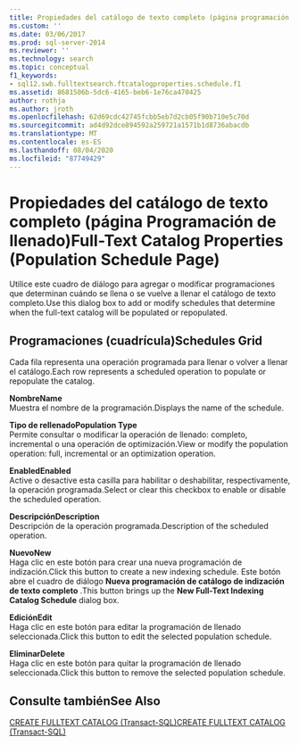 ```yaml
---
title: Propiedades del catálogo de texto completo (página programación de llenado) | Microsoft Docs
ms.custom: ''
ms.date: 03/06/2017
ms.prod: sql-server-2014
ms.reviewer: ''
ms.technology: search
ms.topic: conceptual
f1_keywords:
- sql12.swb.fulltextsearch.ftcatalogproperties.schedule.f1
ms.assetid: 8681506b-5dc6-4165-beb6-1e76ca470425
author: rothja
ms.author: jroth
ms.openlocfilehash: 62d69cdc42745fcbb5eb7d2cb05f90b710e5c70d
ms.sourcegitcommit: ad4d92dce894592a259721a1571b1d8736abacdb
ms.translationtype: MT
ms.contentlocale: es-ES
ms.lasthandoff: 08/04/2020
ms.locfileid: "87749429"
---
```

# <a name="full-text-catalog-properties-population-schedule-page"></a><span data-ttu-id="76744-102">Propiedades del catálogo de texto completo (página Programación de llenado)</span><span class="sxs-lookup"><span data-stu-id="76744-102">Full-Text Catalog Properties (Population Schedule Page)</span></span>
  <span data-ttu-id="76744-103">Utilice este cuadro de diálogo para agregar o modificar programaciones que determinan cuándo se llena o se vuelve a llenar el catálogo de texto completo.</span><span class="sxs-lookup"><span data-stu-id="76744-103">Use this dialog box to add or modify schedules that determine when the full-text catalog will be populated or repopulated.</span></span>  
  
## <a name="schedules-grid"></a><span data-ttu-id="76744-104">Programaciones (cuadrícula)</span><span class="sxs-lookup"><span data-stu-id="76744-104">Schedules Grid</span></span>  
 <span data-ttu-id="76744-105">Cada fila representa una operación programada para llenar o volver a llenar el catálogo.</span><span class="sxs-lookup"><span data-stu-id="76744-105">Each row represents a scheduled operation to populate or repopulate the catalog.</span></span>  
  
 <span data-ttu-id="76744-106">**Nombre**</span><span class="sxs-lookup"><span data-stu-id="76744-106">**Name**</span></span>  
 <span data-ttu-id="76744-107">Muestra el nombre de la programación.</span><span class="sxs-lookup"><span data-stu-id="76744-107">Displays the name of the schedule.</span></span>  
  
 <span data-ttu-id="76744-108">**Tipo de rellenado**</span><span class="sxs-lookup"><span data-stu-id="76744-108">**Population Type**</span></span>  
 <span data-ttu-id="76744-109">Permite consultar o modificar la operación de llenado: completo, incremental o una operación de optimización.</span><span class="sxs-lookup"><span data-stu-id="76744-109">View or modify the population operation: full, incremental or an optimization operation.</span></span>  
  
 <span data-ttu-id="76744-110">**Enabled**</span><span class="sxs-lookup"><span data-stu-id="76744-110">**Enabled**</span></span>  
 <span data-ttu-id="76744-111">Active o desactive esta casilla para habilitar o deshabilitar, respectivamente, la operación programada.</span><span class="sxs-lookup"><span data-stu-id="76744-111">Select or clear this checkbox to enable or disable the scheduled operation.</span></span>  
  
 <span data-ttu-id="76744-112">**Descripción**</span><span class="sxs-lookup"><span data-stu-id="76744-112">**Description**</span></span>  
 <span data-ttu-id="76744-113">Descripción de la operación programada.</span><span class="sxs-lookup"><span data-stu-id="76744-113">Description of the scheduled operation.</span></span>  
  
 <span data-ttu-id="76744-114">**Nuevo**</span><span class="sxs-lookup"><span data-stu-id="76744-114">**New**</span></span>  
 <span data-ttu-id="76744-115">Haga clic en este botón para crear una nueva programación de indización.</span><span class="sxs-lookup"><span data-stu-id="76744-115">Click this button to create a new indexing schedule.</span></span> <span data-ttu-id="76744-116">Este botón abre el cuadro de diálogo **Nueva programación de catálogo de indización de texto completo** .</span><span class="sxs-lookup"><span data-stu-id="76744-116">This button brings up the **New Full-Text Indexing Catalog Schedule** dialog box.</span></span>  
  
 <span data-ttu-id="76744-117">**Edición**</span><span class="sxs-lookup"><span data-stu-id="76744-117">**Edit**</span></span>  
 <span data-ttu-id="76744-118">Haga clic en este botón para editar la programación de llenado seleccionada.</span><span class="sxs-lookup"><span data-stu-id="76744-118">Click this button to edit the selected population schedule.</span></span>  
  
 <span data-ttu-id="76744-119">**Eliminar**</span><span class="sxs-lookup"><span data-stu-id="76744-119">**Delete**</span></span>  
 <span data-ttu-id="76744-120">Haga clic en este botón para quitar la programación de llenado seleccionada.</span><span class="sxs-lookup"><span data-stu-id="76744-120">Click this button to remove the selected population schedule.</span></span>  
  
## <a name="see-also"></a><span data-ttu-id="76744-121">Consulte también</span><span class="sxs-lookup"><span data-stu-id="76744-121">See Also</span></span>  
 [<span data-ttu-id="76744-122">CREATE FULLTEXT CATALOG &#40;Transact-SQL&#41;</span><span class="sxs-lookup"><span data-stu-id="76744-122">CREATE FULLTEXT CATALOG &#40;Transact-SQL&#41;</span></span>](/sql/t-sql/statements/create-fulltext-catalog-transact-sql)  
  
  
